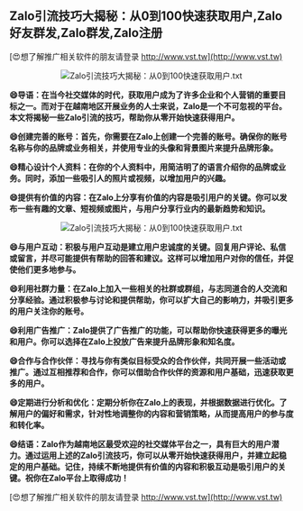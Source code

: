 ## **Zalo引流技巧大揭秘：从0到100快速获取用户,Zalo好友群发,Zalo群发,Zalo注册**

[😍想了解推广相关软件的朋友请登录 http://www.vst.tw](http://www.vst.tw)

 <center><img src="https://vst.tw/MP4/tuiguang/png/6.png" alt="Zalo引流技巧大揭秘：从0到100快速获取用户.txt"></center>

**😄导语：在当今社交媒体的时代，获取用户成为了许多企业和个人营销的重要目标之一。而对于在越南地区开展业务的人士来说，Zalo是一个不可忽视的平台。本文将揭秘一些Zalo引流的技巧，帮助你从零开始快速获得用户。**

**😄创建完善的账号：首先，你需要在Zalo上创建一个完善的账号。确保你的账号名称与你的品牌或业务相关，并使用专业的头像和背景图片来提升品牌形象。**

**😄精心设计个人资料：在你的个人资料中，用简洁明了的语言介绍你的品牌或业务。同时，添加一些吸引人的照片或视频，以增加用户的兴趣。**

**😄提供有价值的内容：在Zalo上分享有价值的内容是吸引用户的关键。你可以发布一些有趣的文章、短视频或图片，与用户分享行业内的最新趋势和知识。**

 <center><img src="https://vst.tw/MP4/tuiguang/png/6.png" alt="Zalo引流技巧大揭秘：从0到100快速获取用户.txt"></center>

**😄与用户互动：积极与用户互动是建立用户忠诚度的关键。回复用户评论、私信或留言，并尽可能提供有帮助的回答和建议。这样可以增加用户对你的信任，并促使他们更多地参与。**

**😄利用社群力量：在Zalo上加入一些相关的社群或群组，与志同道合的人交流和分享经验。通过积极参与讨论和提供帮助，你可以扩大自己的影响力，并吸引更多的用户关注你的账号。**

**😄利用广告推广：Zalo提供了广告推广的功能，可以帮助你快速获得更多的曝光和用户。你可以选择在Zalo上投放广告来提升品牌形象和知名度。**

**😄合作与合作伙伴：寻找与你有类似目标受众的合作伙伴，共同开展一些活动或推广。通过互相推荐和合作，你可以借助合作伙伴的资源和用户基础，迅速获取更多的用户。**

**😄定期进行分析和优化：定期分析你在Zalo上的表现，并根据数据进行优化。了解用户的偏好和需求，针对性地调整你的内容和营销策略，从而提高用户的参与度和转化率。**

**😄结语：Zalo作为越南地区最受欢迎的社交媒体平台之一，具有巨大的用户潜力。通过运用上述的Zalo引流技巧，你可以从零开始快速获得用户，并建立起稳定的用户基础。记住，持续不断地提供有价值的内容和积极互动是吸引用户的关键。祝你在Zalo平台上取得成功！**

[😍想了解推广相关软件的朋友请登录 http://www.vst.tw](http://www.vst.tw)




